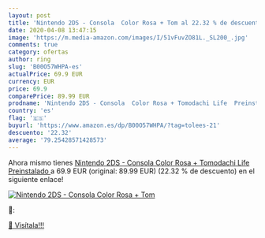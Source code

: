 ```yaml
---
layout: post
title: 'Nintendo 2DS - Consola  Color Rosa + Tom al 22.32 % de descuento'
date: 2020-04-08 13:47:15
image: 'https://m.media-amazon.com/images/I/51vFuvZO81L._SL200_.jpg'
comments: true
category: ofertas
author: ring
slug: 'B00O57WHPA-es'
actualPrice: 69.9 EUR
currency: EUR
price: 69.9
comparePrice: 89.99 EUR
prodname: 'Nintendo 2DS - Consola  Color Rosa + Tomodachi Life  Preinstalado '
country: 'es'
flag: '🇪🇸'
buyurl: 'https://www.amazon.es/dp/B00O57WHPA/?tag=tolees-21'
descuento: '22.32'
average: '79.25428571428573'
---
```


Ahora mismo tienes [Nintendo 2DS - Consola  Color Rosa + Tomodachi Life  Preinstalado ](https://www.amazon.es/dp/B00O57WHPA/?tag=tolees-21) a 69.9 EUR (original: 89.99 EUR) (22.32 %  de descuento) en el siguiente enlace!

[![Nintendo 2DS - Consola  Color Rosa + Tom](https://m.media-amazon.com/images/I/51vFuvZO81L._SL200_.jpg)](https://www.amazon.es/dp/B00O57WHPA/?tag=tolees-21)

🔎:


[🛒 Visítala!!!](https://www.amazon.es/dp/B00O57WHPA/?tag=tolees-21)
